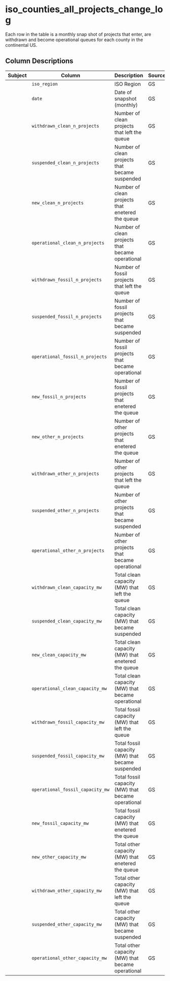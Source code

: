 # iso_counties_all_projects_change_log

Each row in the table is a monthly snap shot of projects that enter, are withdrawn and become operational queues for each county in the continental US.

## Column Descriptions

| Subject | Column                            | Description                                 | Source | Notes |
|---------|-----------------------------------|---------------------------------------------|--------|-------|
|         | `iso_region`                      |ISO Region                                   | GS |       |
|         | `date`                            |Date of snapshot (monthly)                   | GS |       |
|         | `withdrawn_clean_n_projects`      |Number of clean projects that left the queue | GS |       |
|         | `suspended_clean_n_projects`      |Number of clean projects that became suspended | GS |       |
|         | `new_clean_n_projects`            |Number of clean projects that enetered the queue | GS |       |
|         | `operational_clean_n_projects`    |Number of clean  projects that became operational | GS |       |
|         | `withdrawn_fossil_n_projects`     |Number of fossil projects that left the queue | GS |       |
|         | `suspended_fossil_n_projects`     |Number of fossil projects that became suspended | GS |       |
|         | `operational_fossil_n_projects`   |Number of fossil  projects that became operational | GS |       |
|         | `new_fossil_n_projects`           |Number of fossil projects that enetered the queue | GS |       |
|         | `new_other_n_projects`            |Number of other projects that enetered the queue | GS |       |
|         | `withdrawn_other_n_projects`      |Number of other projects that left the queue | GS |       |
|         | `suspended_other_n_projects`      |Number of other projects that became suspended | GS |       |
|         | `operational_other_n_projects`    |Number of other  projects that became operational | GS |       |
|         | `withdrawn_clean_capacity_mw`     |Total clean capacity (MW) that left the queue | GS |       |
|         | `suspended_clean_capacity_mw`     |Total clean capacity (MW) that became suspended | GS |       |
|         | `new_clean_capacity_mw`           |Total clean capacity (MW) that enetered the queue | GS |       |
|         | `operational_clean_capacity_mw`   |Total clean capacity (MW) that became operational | GS |       |
|         | `withdrawn_fossil_capacity_mw`    |Total fossil capacity (MW) that left the queue | GS |       |
|         | `suspended_fossil_capacity_mw`    |Total fossil capacity (MW) that became suspended | GS |       |
|         | `operational_fossil_capacity_mw`  |Total fossil capacity (MW) that became operational | GS |       |
|         | `new_fossil_capacity_mw`          |Total fossil capacity (MW) that enetered the queue | GS |       |
|         | `new_other_capacity_mw`           |Total other capacity (MW) that enetered the queue | GS |       |
|         | `withdrawn_other_capacity_mw`     |Total other capacity (MW) that left the queue | GS |       |
|         | `suspended_other_capacity_mw`     |Total other capacity (MW) that became suspended | GS |       |
|         | `operational_other_capacity_mw`   |Total other capacity (MW) that became operational | GS |       |
